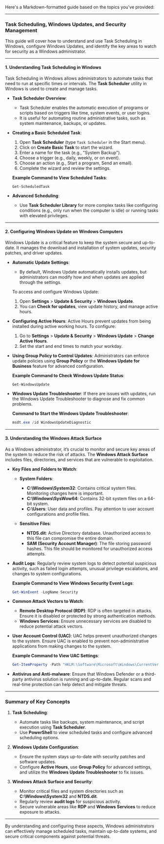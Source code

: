 Here's a Markdown-formatted guide based on the topics you've provided:

---

### Task Scheduling, Windows Updates, and Security Management

This guide will cover how to understand and use Task Scheduling in Windows, configure Windows Updates, and identify the key areas to watch for security as a Windows administrator.

---

#### 1. **Understanding Task Scheduling in Windows**

Task Scheduling in Windows allows administrators to automate tasks that need to run at specific times or intervals. The **Task Scheduler** utility in Windows is used to create and manage tasks.

- **Task Scheduler Overview**:
   - Task Scheduler enables the automatic execution of programs or scripts based on triggers like time, system events, or user logins.
   - It is useful for automating routine administrative tasks, such as system maintenance, backups, or updates.

- **Creating a Basic Scheduled Task**:
   1. Open **Task Scheduler** (type `Task Scheduler` in the Start menu).
   2. Click on **Create Basic Task** to start the wizard.
   3. Enter a name for the task (e.g., "System Backup").
   4. Choose a trigger (e.g., daily, weekly, or on event).
   5. Choose an action (e.g., Start a program, Send an email).
   6. Complete the wizard and review the settings.

   **Example Command to View Scheduled Tasks**:
   ```powershell
   Get-ScheduledTask
   ```

- **Advanced Scheduling**:
   - Use **Task Scheduler Library** for more complex tasks like configuring conditions (e.g., only run when the computer is idle) or running tasks with elevated privileges.

---

#### 2. **Configuring Windows Update on Windows Computers**

Windows Update is a critical feature to keep the system secure and up-to-date. It manages the download and installation of system updates, security patches, and driver updates.

- **Automatic Update Settings**:
   - By default, Windows Update automatically installs updates, but administrators can modify how and when updates are applied through the settings.
   
   To access and configure Windows Update:
   1. Open **Settings** > **Update & Security** > **Windows Update**.
   2. You can **Check for updates**, view update history, and manage active hours.

- **Configuring Active Hours**:
   Active Hours prevent updates from being installed during active working hours. To configure:
   1. Go to **Settings** > **Update & Security** > **Windows Update** > **Change Active Hours**.
   2. Set the start and end times to match your workday.

- **Using Group Policy to Control Updates**:
   Administrators can enforce update policies using **Group Policy** or the **Windows Update for Business** feature for advanced configuration.

   **Example Command to Check Windows Update Status**:
   ```powershell
   Get-WindowsUpdate
   ```

- **Windows Update Troubleshooter**:
   If there are issues with updates, run the Windows Update Troubleshooter to diagnose and fix common problems.

   **Command to Start the Windows Update Troubleshooter**:
   ```powershell
   msdt.exe /id WindowsUpdateDiagnostic
   ```

---

#### 3. **Understanding the Windows Attack Surface**

As a Windows administrator, it’s crucial to monitor and secure key areas of the system to reduce the risk of attacks. The **Windows Attack Surface** includes files, directories, and services that are vulnerable to exploitation.

- **Key Files and Folders to Watch**:
   - **System Folders**: 
     - **C:\Windows\System32**: Contains critical system files. Monitoring changes here is important.
     - **C:\Windows\SysWow64**: Contains 32-bit system files on a 64-bit system.
     - **C:\Users**: User data and profiles. Pay attention to user account configurations and profile files.
   
   - **Sensitive Files**:
     - **NTDS.dit**: Active Directory database. Unauthorized access to this file can compromise the entire domain.
     - **SAM (Security Account Manager)**: The file storing password hashes. This file should be monitored for unauthorized access attempts.

- **Audit Logs**:
   Regularly review system logs to detect potential suspicious activity, such as failed login attempts, unusual privilege escalations, and changes to system configurations.

   **Example Command to View Windows Security Event Logs**:
   ```powershell
   Get-WinEvent -LogName Security
   ```

- **Common Attack Vectors to Watch**:
   - **Remote Desktop Protocol (RDP)**: RDP is often targeted in attacks. Ensure it is disabled or protected by strong authentication methods.
   - **Windows Services**: Ensure unnecessary services are disabled to reduce potential attack vectors.

- **User Account Control (UAC)**:
   UAC helps prevent unauthorized changes to the system. Ensure UAC is enabled to prevent non-administrative applications from making changes to the system.

   **Example Command to View UAC Settings**:
   ```powershell
   Get-ItemProperty -Path "HKLM:\Software\Microsoft\Windows\CurrentVersion\Policies\System" -Name EnableLUA
   ```

- **Antivirus and Anti-malware**:
   Ensure that Windows Defender or a third-party antivirus solution is running and up-to-date. Regular scans and real-time protection can help detect and mitigate threats.

---

### Summary of Key Concepts

1. **Task Scheduling**:
   - Automate tasks like backups, system maintenance, and script execution using **Task Scheduler**.
   - Use **PowerShell** to view scheduled tasks and configure advanced scheduling options.

2. **Windows Update Configuration**:
   - Ensure the system stays up-to-date with security patches and software updates.
   - Configure **Active Hours**, use **Group Policy** for advanced settings, and utilize the **Windows Update Troubleshooter** to fix issues.

3. **Windows Attack Surface and Security**:
   - Monitor critical files and system directories such as **C:\Windows\System32** and **NTDS.dit**.
   - Regularly review **audit logs** for suspicious activity.
   - Secure vulnerable areas like **RDP** and **Windows Services** to reduce exposure to attacks.

---

By understanding and configuring these aspects, Windows administrators can effectively manage scheduled tasks, maintain up-to-date systems, and secure critical components against potential threats.